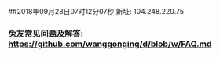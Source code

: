 ##2018年09月28日07时12分07秒 新址: 104.248.220.75
### 兔友常见问题及解答: https://github.com/wanggonging/d/blob/w/FAQ.md

